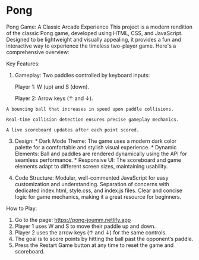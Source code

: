 # Pong

Pong Game: A Classic Arcade Experience
This project is a modern rendition of the classic Pong game, developed using HTML, CSS, and JavaScript. Designed to be lightweight and visually appealing, it provides a fun and interactive way to experience the timeless two-player game. Here's a comprehensive overview:

Key Features:

  1. Gameplay:
    Two paddles controlled by keyboard inputs:

      Player 1: W (up) and S (down).
     
      Player 2: Arrow keys (↑ and ↓).
     
    A bouncing ball that increases in speed upon paddle collisions.
    
    Real-time collision detection ensures precise gameplay mechanics.
    
    A live scoreboard updates after each point scored.

  3. Design:
    * Dark Mode Theme:
        The game uses a modern dark color palette for a comfortable and stylish visual experience.
    * Dynamic Elements:
        Ball and paddles are rendered dynamically using the <canvas> API for seamless performance.
    * Responsive UI:
        The scoreboard and game elements adapt to different screen sizes, maintaining usability.

  4. Code Structure:
    Modular, well-commented JavaScript for easy customization and understanding.
    Separation of concerns with dedicated index.html, style.css, and index.js files.
    Clear and concise logic for game mechanics, making it a great resource for beginners.

How to Play:
  1. Go to the page: https://pong-joumm.netlify.app
  2. Player 1 uses W and S to move their paddle up and down.
  3. Player 2 uses the arrow keys (↑ and ↓) for the same controls.
  4. The goal is to score points by hitting the ball past the opponent’s paddle.
  5. Press the Restart Game button at any time to reset the game and scoreboard.

